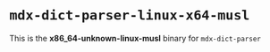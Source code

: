 # `mdx-dict-parser-linux-x64-musl`

This is the **x86_64-unknown-linux-musl** binary for `mdx-dict-parser`

